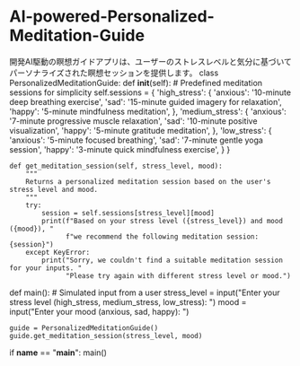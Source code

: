 # AI-powered-Personalized-Meditation-Guide
開発AI駆動の瞑想ガイドアプリは、ユーザーのストレスレベルと気分に基づいてパーソナライズされた瞑想セッションを提供します。
class PersonalizedMeditationGuide:
    def __init__(self):
        # Predefined meditation sessions for simplicity
        self.sessions = {
            'high_stress': {
                'anxious': '10-minute deep breathing exercise',
                'sad': '15-minute guided imagery for relaxation',
                'happy': '5-minute mindfulness meditation',
            },
            'medium_stress': {
                'anxious': '7-minute progressive muscle relaxation',
                'sad': '10-minute positive visualization',
                'happy': '5-minute gratitude meditation',
            },
            'low_stress': {
                'anxious': '5-minute focused breathing',
                'sad': '7-minute gentle yoga session',
                'happy': '3-minute quick mindfulness exercise',
            }
        }
    
    def get_meditation_session(self, stress_level, mood):
        """
        Returns a personalized meditation session based on the user's stress level and mood.
        """
        try:
            session = self.sessions[stress_level][mood]
            print(f"Based on your stress level ({stress_level}) and mood ({mood}), "
                  f"we recommend the following meditation session: {session}")
        except KeyError:
            print("Sorry, we couldn't find a suitable meditation session for your inputs. "
                  "Please try again with different stress level or mood.")

def main():
    # Simulated input from a user
    stress_level = input("Enter your stress level (high_stress, medium_stress, low_stress): ")
    mood = input("Enter your mood (anxious, sad, happy): ")
    
    guide = PersonalizedMeditationGuide()
    guide.get_meditation_session(stress_level, mood)

if __name__ == "__main__":
    main()
